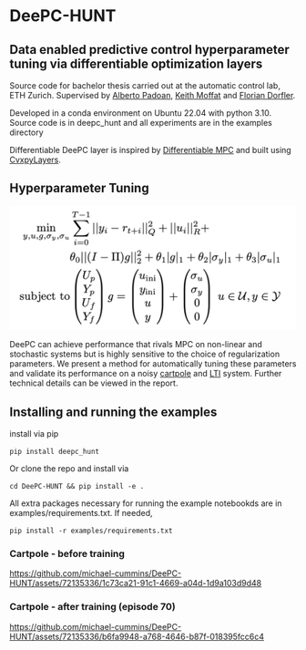# DeePC-HUNT
## Data enabled predictive control hyperparameter tuning via differentiable optimization layers

Source code for bachelor thesis carried out at the automatic control lab, ETH Zurich.
Supervised by [Alberto Padoan](https://www.albertopadoan.com/), [Keith Moffat](https://www.keithmoffat.com/) and [Florian Dorfler](http://people.ee.ethz.ch/~floriand/).

Developed in a conda environment on Ubuntu 22.04 with python 3.10. Source code is in deepc_hunt and all experiments are in the examples directory

Differentiable DeePC layer is inspired by [Differentiable MPC](https://github.com/locuslab/differentiable-mpc) and built using [CvxpyLayers](https://github.com/cvxgrp/cvxpylayers).

## Hyperparameter Tuning
![Problem Formulation](https://github.com/michael-cummins/DeePC-HUNT/blob/main/videos/deepc_problem.png)

DeePC can achieve performance that rivals MPC on non-linear and stochastic systems but is highly sensitive to the choice of regularization parameters. We present a method for automatically tuning these parameters and validate its performance on a noisy [cartpole](https://github.com/michael-cummins/DeePC-HUNT/ddeepc/cartpole_ddeepc.ipynb) and [LTI](https://github.com/michael-cummins/DeePC-HUNT/ddeepc/linear_ddeepc.ipynb) system. Further technical details can be viewed in the report.

## Installing and running the examples
install via pip
```
pip install deepc_hunt
```
Or clone the repo and install via
```
cd DeePC-HUNT && pip install -e .
```
All extra packages necessary for running the example notebookds are in examples/requirements.txt. If needed,
```
pip install -r examples/requirements.txt
```

### Cartpole - before training



https://github.com/michael-cummins/DeePC-HUNT/assets/72135336/1c73ca21-91c1-4669-a04d-1d9a103d9d48



### Cartpole - after training (episode 70)




https://github.com/michael-cummins/DeePC-HUNT/assets/72135336/b6fa9948-a768-4646-b87f-018395fcc6c4


